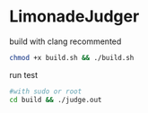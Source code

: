 # LimonadeJudger
build with clang recommented
```bash
chmod +x build.sh && ./build.sh
```
run test 
```bash
#with sudo or root
cd build && ./judge.out
```
